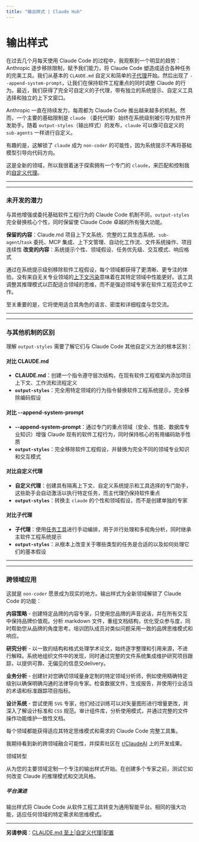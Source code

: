 ```yaml
---
title: "输出样式 | Claude Hub"
---
```


# 输出样式

在过去几个月每天使用 Claude Code 的过程中，我观察到一个明显的趋势：Anthropic 逐步移除限制，赋予我们能力，将 Claude Code 塑造成适合各种任务的完美工具。我们从基本的 `CLAUDE.md` 自定义和简单的[子代理](/mechanics-sub-agents.html)开始。然后出现了 `--append-system-prompt`，让我们在保持软件工程重点的同时调整 Claude 的行为。最近，我们获得了完全可自定义的子代理，带有独立的系统提示、自定义工具选择和独立的上下文窗口。

Anthropic 一直在持续发力，每周都为 Claude Code 推出越来越多的机制。然而，一个主要的基础限制是 `claude` （委托代理）始终在系统级别被引导为软件开发助手。随着 `output-styles`（输出样式）的发布，`claude` 可以像可自定义的 `sub-agents` 一样进行自定义。

有趣的是，这解锁了 `claude` 成为 `non-coder` 的可能性，因为系统提示不再将基础模型引导向代码方向。

这是全新的领域，所以我很着迷于探索拥有一个专门的 `claude`，来匹配和控制我的[自定义代理](/mechanics-custom-agents.html)。

* * *

* * *

### 未开发的潜力

与其他增强或委托基础软件工程行为的 Claude Code 机制不同，`output-styles` 完全替换核心个性，同时保留使 Claude Code 卓越的所有强大功能。

**保留的内容**：Claude.md 项目上下文系统、完整的工具生态系统、`sub-agent`/`task` 委托、MCP 集成、上下文管理、自动化工作流、文件系统操作、项目连续性 **改变的内容**：系统提示个性、领域假设、任务优先级、交互模式、响应格式

通过在系统提示级别移除软件工程假设，每个领域都获得了更清晰、更专注的体验。没有来自无关专业领域的[上下文污染](/mechanics-poison-context-awareness.html)意味着在其特定领域中性能更好。该工具调整其推理模式以匹配适合领域的思维，而不是强迫领域专家在软件工程范式中工作。

至关重要的是，它将使用适合其角色的语言、密度和详细程度与您交流。

* * *

* * *

### 与其他机制的区别

理解 `output-styles` 需要了解它们与 Claude Code 其他自定义方法的根本区别：

#### 对比 CLAUDE.md

-   **CLAUDE.md**：创建一个指令遵守层次结构，在现有软件工程框架内添加项目上下文、工作流和流程定义
-   **`output-styles`**：完全用特定领域的行为指令替换软件工程系统提示，完全移除编码假设

#### 对比 --append-system-prompt

-   **\--append-system-prompt**：通过专门的重点领域（安全、性能、数据库专业知识）增强 Claude 现有的软件工程行为，同时保持核心的有用编码助手性质
-   **`output-styles`**：完全移除软件工程假设，并替换为完全不同的领域专业知识和交互模式

#### 对比自定义代理

-   **自定义代理**：创建具有隔离上下文、自定义系统提示和工具选择的专门助手，这些助手会自动激活以执行特定任务，而主代理仍保持软件重点
-   **`output-styles`**：转换主 `claude` 的个性和领域假设，而不是创建单独的专家

#### 对比子代理

-   **子代理**：使用[任务工具](/mechanics-task-agent-tools.html)进行手动编排，用于并行处理和多视角分析，同时继承主软件工程系统提示
-   **`output-styles`**：从根本上改变关于哪些类型的任务是合适的以及如何处理它们的基本假设

* * *

* * *

### 跨领域应用

这就是 `non-coder` 愿景成为现实的地方。输出样式为全新领域解锁了 Claude Code 的功能：

**内容策略** - 创建特定品牌的内容专家，只使用您品牌的声音说话，并在所有交互中保持品牌价值观。分析 markdown 文件，重组文档结构，优化受众参与度，同时帮助您从品牌的角度思考。培训团队成员对类似问题采用一致的品牌思维模式和响应。

**研究分析** - 以一致的结构和格式处理学术论文，始终逐字整理和引用来源，不进行解释。系统地组织文件中的发现，同时通过完整的文件系统集成维护研究项目跟踪，以提供可靠、无偏见的信息交delivery。

**业务分析** - 创建针对您确切领域量身定制的特定领域分析师，例如使用精确特定级别以确保明确沟通的法律导向专家。检查数据文件，生成报告，并使用行业适当的术语和标准跟踪项目指标。

**设计系统** - 尝试使用 `SVG` 专家，他们经过训练可以对矢量图形进行增量更改，并深入了解设计标准和 `CSS` 规范。审计组件库，分析使用模式，并通过完整的文件操作功能维护一致性文档。

每个领域都能获得适应其特定思维模式和需求的 Claude Code 完整工具集。

我期待看到新的跨领域融合可能性，并探索社区在 [r/ClaudeAI](https://reddit.com/r/ClaudeAI) 上的开发成果。

领域转型

从为您的主要领域定制一个专注的输出样式开始。在创建多个专家之前，测试它如何改变 Claude 的推理模式和交流风格。

##### 平台演进

输出样式将 Claude Code 从软件工程工具转变为通用智能平台。相同的强大功能，适应任何领域的特定需求和思维模式。


* * *

**另请参阅**：[CLAUDE.md 至上](/mechanics-claude-md-supremacy.html)|[自定义代理](/mechanics-custom-agents.html)|[配置](/watch-control.html)
